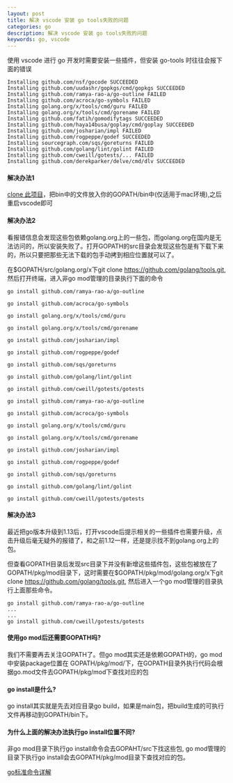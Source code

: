 ```yaml
---
layout: post
title: 解决 vscode 安装 go tools失败的问题
categories: go
description: 解决 vscode 安装 go tools失败的问题
keywords: go, vscode
---
```


使用 vscode 进行 go 开发时需要安装一些插件，但安装 go-tools 时往往会报下面的错误

```
Installing github.com/nsf/gocode SUCCEEDED
Installing github.com/uudashr/gopkgs/cmd/gopkgs SUCCEEDED
Installing github.com/ramya-rao-a/go-outline FAILED
Installing github.com/acroca/go-symbols FAILED
Installing golang.org/x/tools/cmd/guru FAILED
Installing golang.org/x/tools/cmd/gorename FAILED
Installing github.com/fatih/gomodifytags SUCCEEDED
Installing github.com/haya14busa/goplay/cmd/goplay SUCCEEDED
Installing github.com/josharian/impl FAILED
Installing github.com/rogpeppe/godef SUCCEEDED
Installing sourcegraph.com/sqs/goreturns FAILED
Installing github.com/golang/lint/golint FAILED
Installing github.com/cweill/gotests/... FAILED
Installing github.com/derekparker/delve/cmd/dlv SUCCEEDED
```
#### 解决办法1
[clone 此项目](https://github.com/znvy/vscode-go-tools.git)，把bin中的文件放入你的GOPATH/bin中(仅适用于mac环境),之后重启vscode即可

#### 解决办法2
看报错信息会发现这些包依赖golang.org上的一些包，而golang.org在国内是无法访问的，所以安装失败了。打开GOPATH的src目录会发现这些包是有下载下来的，所以只要把那些无法下载的包手动拷到相应位置就可以了。

在$GOPATH/src/golang.org/x下git clone https://github.com/golang/tools.git, 然后打开终端，进入非go mod管理的目录执行下面的命令

```
go install github.com/ramya-rao-a/go-outline

go install github.com/acroca/go-symbols

go install golang.org/x/tools/cmd/guru

go install golang.org/x/tools/cmd/gorename

go install github.com/josharian/impl

go install github.com/rogpeppe/godef

go install github.com/sqs/goreturns

go install github.com/golang/lint/golint

go install github.com/cweill/gotests/gotests

go install github.com/ramya-rao-a/go-outline

go install github.com/acroca/go-symbols

go install golang.org/x/tools/cmd/guru

go install golang.org/x/tools/cmd/gorename

go install github.com/josharian/impl

go install github.com/rogpeppe/godef

go install github.com/sqs/goreturns

go install github.com/golang/lint/golint

go install github.com/cweill/gotests/gotests
```
#### 解决办法3
最近把go版本升级到1.13后，打开vscode后提示相关的一些插件也需要升级，点击升级后毫无疑外的报错了，和之前1.12一样，还是提示找不到golang.org上的包。

但查看GOPATH目录后发现src目录下并没有新增这些插件包，这些包被放在了GOPATH/pkg/mod目录下，这时需要在$GOPATH/pkg/mod/golang.org/x下git clone https://github.com/golang/tools.git, 然后进入一个go mod管理的目录执行上面那些命令。
```
go install github.com/ramya-rao-a/go-outline
...
...
go install github.com/cweill/gotests/gotests
```

#### 使用go mod后还需要GOPATH吗?
我们不需要再去关注GOPATH了。但go mod其实还是依赖GOPATH的，go mod 中安装package位置在 GOPATH/pkg/mod/下，在GOPATH目录外执行代码会根据go.mod文件去GOPATH/pkg/mod下查找对应的包

#### go install是什么?
go install其实就是先去对应目录go build，如果是main包，把build生成的可执行文件再移动到GOPATH/bin下。

#### 为什么上面的解决办法执行go install位置不同?
非go mod目录下执行go install命令会去GOPAHT/src下找这些包, go mod管理的目录下执行go install会去GOPATH/pkg/mod目录下查找对应的包。

[go标准命令详解](http://wiki.jikexueyuan.com/project/go-command-tutorial/0.0.html)